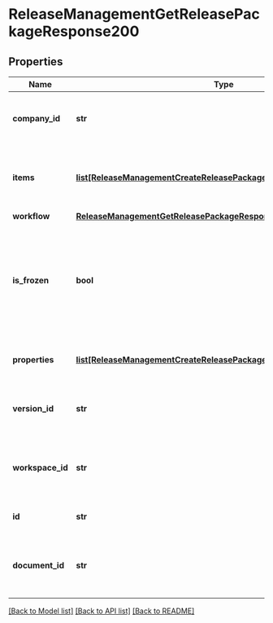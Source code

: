 # ReleaseManagementGetReleasePackageResponse200

## Properties
Name | Type | Description | Notes
------------ | ------------- | ------------- | -------------
**company_id** | **str** | Company ID to which the release package belongs. | [optional] 
**items** | [**list[ReleaseManagementCreateReleasePackageResponse200Items]**](ReleaseManagementCreateReleasePackageResponse200Items.md) | Full item list in the package determined by the input items | [optional] 
**workflow** | [**ReleaseManagementGetReleasePackageResponse200Workflow**](ReleaseManagementGetReleasePackageResponse200Workflow.md) |  | [optional] 
**is_frozen** | **bool** | Whether the release package has reached its terminal tranistion. Frozen             packages cannot be modified. | [optional] 
**properties** | [**list[ReleaseManagementCreateReleasePackageResponse200Properties1]**](ReleaseManagementCreateReleasePackageResponse200Properties1.md) | Array of properties for the package | [optional] 
**version_id** | **str** | Primary Version ID of items in the release package | [optional] 
**workspace_id** | **str** | Primary Workspace ID of items in the release package | [optional] 
**id** | **str** | ID of the release package. | [optional] 
**document_id** | **str** | Primary Document ID of items in the release package | [optional] 

[[Back to Model list]](../README.md#documentation-for-models) [[Back to API list]](../README.md#documentation-for-api-endpoints) [[Back to README]](../README.md)


